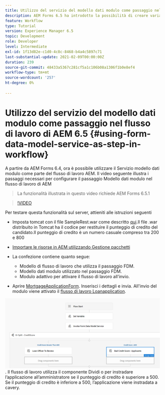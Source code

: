 ```yaml
---
title: Utilizzo del servizio del modello dati modulo come passaggio nel flusso di lavoro di AEM 6.5
description: AEM Forms 6.5 ha introdotto la possibilità di creare variabili nel flusso di lavoro di AEM. Con questa nuova funzionalità, è diventato molto semplice utilizzare "Invoke Form Data Model Service" in AEM Workflow. Il video seguente illustra i passaggi necessari per utilizzare il servizio Richiama modello dati modulo nel flusso di lavoro di AEM.
feature: Workflow
type: Tutorial
version: Experience Manager 6.5
topic: Development
role: Developer
level: Intermediate
exl-id: 1f13d82e-c1d0-4c8c-8468-b4a4c5897c71
last-substantial-update: 2021-02-09T00:00:00Z
duration: 239
source-git-commit: 48433a5367c281cf5a1c106b08a1306f1b0e8ef4
workflow-type: tm+mt
source-wordcount: '257'
ht-degree: 0%

---
```


# Utilizzo del servizio del modello dati modulo come passaggio nel flusso di lavoro di AEM 6.5 {#using-form-data-model-service-as-step-in-workflow}

A partire da AEM Forms 6.4, ora è possibile utilizzare il Servizio modello dati modulo come parte del flusso di lavoro AEM. Il video seguente illustra i passaggi necessari per configurare il passaggio Modello dati modulo nel flusso di lavoro di AEM

>La funzionalità illustrata in questo video richiede AEM Forms 6.5.1


>[!VIDEO](https://video.tv.adobe.com/v/28145?quality=12&learn=on)

Per testare questa funzionalità sul server, attieniti alle istruzioni seguenti

* Imposta tomcat con il file SampleRest.war come descritto [qui](https://helpx.adobe.com/experience-manager/kt/forms/using/preparing-datasource-for-form-data-model-tutorial-use.html).Il file .war distribuito in Tomcat ha il codice per restituire il punteggio di credito del candidato.Il punteggio di credito è un numero casuale compreso tra 200 e 800

* [Importare le risorse in AEM utilizzando Gestione pacchetti](assets/aem65-loanapplication.zip)
* La confezione contiene quanto segue:

   * Modello di flusso di lavoro che utilizza il passaggio FDM.
   * Modello dati modulo utilizzato nel passaggio FDM.
   * Modulo adattivo per attivare il flusso di lavoro all’invio.
* Aprire [MortgageApplicationForm](http://localhost:4502/content/dam/formsanddocuments/loanapplication/jcr:content?wcmmode=disabled). Inserisci i dettagli e invia. All&#39;invio del modulo viene attivato il [flusso di lavoro Loanapplication](http://http://localhost:4502/editor.html/conf/global/settings/workflow/models/LoanApplication2.html).

![ flusso di lavoro ](assets/invokefdm651.PNG).
Il flusso di lavoro utilizza il componente Dividi o per instradare l’applicazione all’amministratore se il punteggio di credito è superiore a 500. Se il punteggio di credito è inferiore a 500, l’applicazione viene instradata a cavery.
